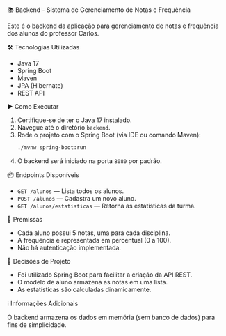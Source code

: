 📚 Backend - Sistema de Gerenciamento de Notas e Frequência

Este é o backend da aplicação para gerenciamento de notas e frequência dos alunos do professor Carlos.

 🛠️ Tecnologias Utilizadas

- Java 17
- Spring Boot
- Maven
- JPA (Hibernate)
- REST API

 ▶️ Como Executar

1. Certifique-se de ter o Java 17 instalado.
2. Navegue até o diretório `backend`.
3. Rode o projeto com o Spring Boot (via IDE ou comando Maven):
   ```bash
   ./mvnw spring-boot:run
   ```
4. O backend será iniciado na porta `8080` por padrão.

 📦 Endpoints Disponíveis

- `GET /alunos` — Lista todos os alunos.
- `POST /alunos` — Cadastra um novo aluno.
- `GET /alunos/estatisticas` — Retorna as estatísticas da turma.

 📌 Premissas

- Cada aluno possui 5 notas, uma para cada disciplina.
- A frequência é representada em percentual (0 a 100).
- Não há autenticação implementada.

 🧠 Decisões de Projeto
 - Foi utilizado Spring Boot para facilitar a criação da API REST.
- O modelo de aluno armazena as notas em uma lista.
- As estatísticas são calculadas dinamicamente.

 ℹ️ Informações Adicionais

O backend armazena os dados em memória (sem banco de dados) para fins de simplicidade.
